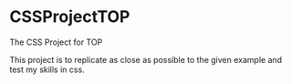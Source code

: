# CSSProjectTOP
The CSS Project for TOP

This project is to replicate as close as possible to the given example and test my skills in css.

